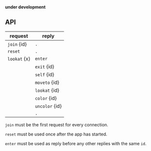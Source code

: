 **under development**

## API ##



**request**          | **reply**
---------------------|---------------------------------------
`join` {id}          | `.`
`reset`              | `.`
`lookat` {x} <y> <z> | `enter` <id> <n0>
                     | `exit` {id} <n0>
                     | `self` {id} <n1> <x> <y> <z>
                     | `moveto` {id} <n2> <x> <y> <z>
                     | `lookat` {id} <n3> <x> <y> <z>
                     | `color` {id} <n4> <red> <green> <blue>
                     | `uncolor` {id} <n4>
                     | `.`

`join` must be the first request for every connection.

`reset` must be used once after the app has started.

`enter` must be used as reply before any other replies with the same `id`.

